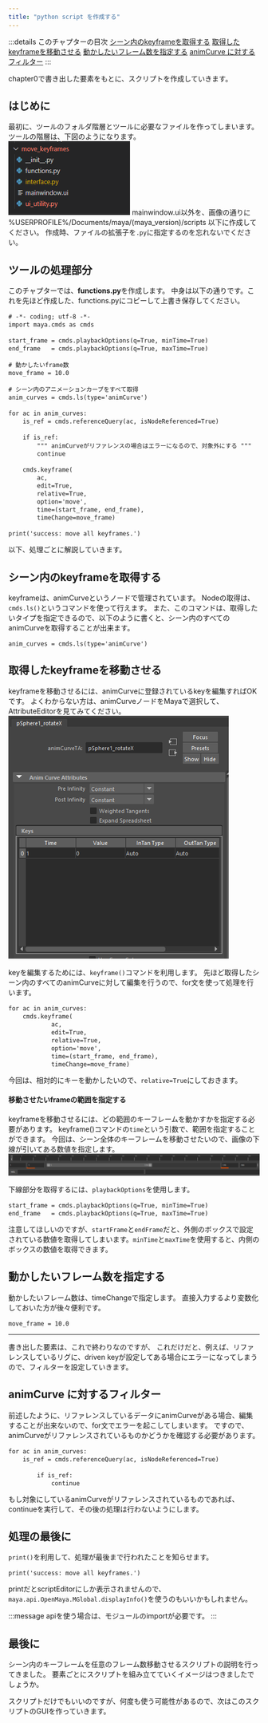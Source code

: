 ```yaml
---
title: "python script を作成する"
---
```


:::details このチャプターの目次
[シーン内のkeyframeを取得する](#シーン内のkeyframeを取得する)
[取得したkeyframeを移動させる](#取得したkeyframeを移動させる)
[動かしたいフレーム数を指定する](#動かしたいフレーム数を指定する)
[animCurve に対するフィルター](#animcurve-に対するフィルター)
:::

chapter0で書き出した要素をもとに、スクリプトを作成していきます。


## はじめに
最初に、ツールのフォルダ階層とツールに必要なファイルを作ってしまいます。
ツールの階層は、下図のようになります。
![](/images/edit-keyframes-in-a-scene/01_functions/2023-04-12-23-37-17.png)
mainwindow.ui以外を、画像の通りに %USERPROFILE%/Documents/maya/(maya_version)/scripts 以下に作成してください。
作成時、ファイルの拡張子を`.py`に指定するのを忘れないでください。

## ツールの処理部分
このチャプターでは、**functions.py**を作成します。
中身は以下の通りです。これを先ほど作成した、functions.pyにコピーして上書き保存してください。

```py: functions.py
# -*- coding; utf-8 -*-
import maya.cmds as cmds

start_frame = cmds.playbackOptions(q=True, minTime=True)
end_frame   = cmds.playbackOptions(q=True, maxTime=True)

# 動かしたいframe数
move_frame = 10.0 

# シーン内のアニメーションカーブをすべて取得
anim_curves = cmds.ls(type='animCurve') 

for ac in anim_curves:
    is_ref = cmds.referenceQuery(ac, isNodeReferenced=True)
    
    if is_ref:
        """ animCurveがリファレンスの場合はエラーになるので、対象外にする """
        continue

    cmds.keyframe(
        ac, 
        edit=True, 
        relative=True, 
        option='move', 
        time=(start_frame, end_frame),
        timeChange=move_frame)

print('success: move all keyframes.')
```
以下、処理ごとに解説していきます。


## シーン内のkeyframeを取得する
keyframeは、animCurveというノードで管理されています。
Nodeの取得は、`cmds.ls()`というコマンドを使って行えます。
また、このコマンドは、取得したいタイプを指定できるので、以下のように書くと、シーン内のすべてのanimCurveを取得することが出来ます。

```py:
anim_curves = cmds.ls(type='animCurve') 
```


## 取得したkeyframeを移動させる
keyframeを移動させるには、animCurveに登録されているkeyを編集すればOKです。
よくわからない方は、animCurveノードをMayaで選択して、AttributeEditorを見てみてください。
![](/images/edit-keyframes-in-a-scene/01_functions/2023-05-27-11-11-28.png)


keyを編集するためには、`keyframe()`コマンドを利用します。
先ほど取得したシーン内のすべてのanimCurveに対して編集を行うので、for文を使って処理を行います。
```py:
for ac in anim_curves:
    cmds.keyframe(
            ac, 
            edit=True, 
            relative=True, 
            option='move', 
            time=(start_frame, end_frame),
            timeChange=move_frame)
```
今回は、相対的にキーを動かしたいので、`relative=True`にしておきます。

#### 移動させたいframeの範囲を指定する
keyframeを移動させるには、どの範囲のキーフレームを動かすかを指定する必要があります。
keyframe()コマンドの`time`という引数で、範囲を指定することができます。
今回は、シーン全体のキーフレームを移動させたいので、画像の下線が引いてある数値を指定します。
![](/images/edit-keyframes-in-a-scene/01_functions/timeSlider.png)

下線部分を取得するには、`playbackOptions`を使用します。
```py:
start_frame = cmds.playbackOptions(q=True, minTime=True)
end_frame   = cmds.playbackOptions(q=True, maxTime=True)
```
注意してほしいのですが、`startFrame`と`endFrame`だと、外側のボックスで設定されている数値を取得してしまいます。`minTime`と`maxTime`を使用すると、内側のボックスの数値を取得できます。


## 動かしたいフレーム数を指定する
動かしたいフレーム数は、timeChangeで指定します。
直接入力するより変数化しておいた方が後々便利です。
```py:
move_frame = 10.0 
```

-----
書き出した要素は、これで終わりなのですが、
これだけだと、例えば、リファレンスしているリグに、driven keyが設定してある場合にエラーになってしまうので、フィルターを設定していきます。


## animCurve に対するフィルター
前述したように、リファレンスしているデータにanimCurveがある場合、編集することが出来ないので、for文でエラーを起こしてしまいます。
ですので、animCurveがリファレンスされているものかどうかを確認する必要があります。
```py:
for ac in anim_curves:
    is_ref = cmds.referenceQuery(ac, isNodeReferenced=True)
        
        if is_ref:
            continue
```
もし対象にしているanimCurveがリファレンスされているものであれば、continueを実行して、その後の処理は行わないようにします。


## 処理の最後に
`print()`を利用して、処理が最後まで行われたことを知らせます。
```py:
print('success: move all keyframes.')
```
printだとscriptEditorにしか表示されませんので、`maya.api.OpenMaya.MGlobal.displayInfo()`を使うのもいいかもしれません。

:::message
apiを使う場合は、モジュールのimportが必要です。
:::


## 最後に
シーン内のキーフレームを任意のフレーム数移動させるスクリプトの説明を行ってきました。
要素ごとにスクリプトを組み立てていくイメージはつきましたでしょうか。

スクリプトだけでもいいのですが、何度も使う可能性があるので、次はこのスクリプトのGUIを作っていきます。